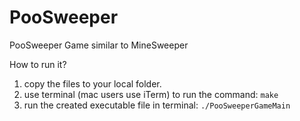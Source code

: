 # PooSweeper
PooSweeper Game similar to MineSweeper

How to run it?

1. copy the files to your local folder.
2. use terminal (mac users use iTerm) to run the command: `make`
3. run the created executable file in terminal: `./PooSweeperGameMain`

